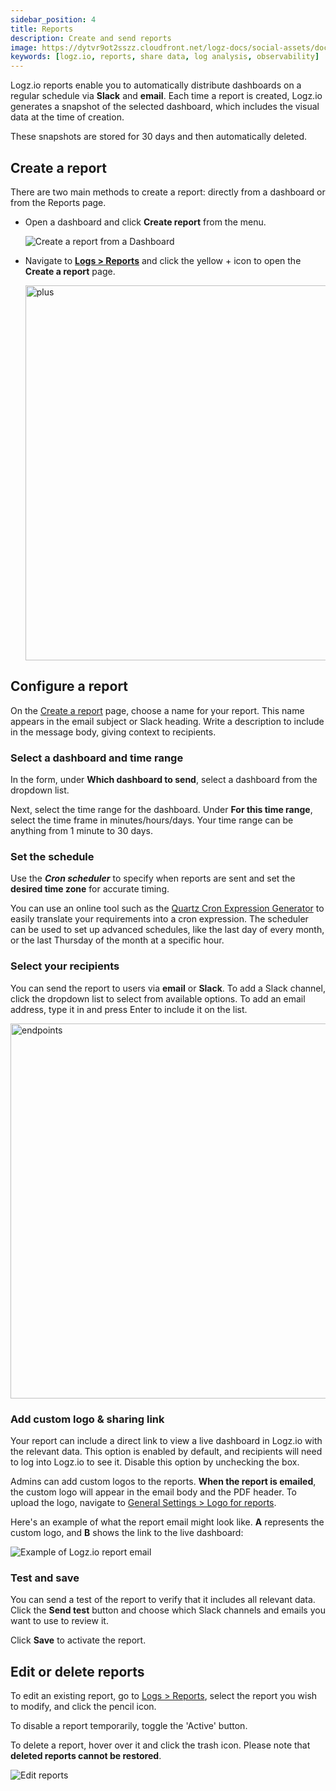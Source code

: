 ```yaml
---
sidebar_position: 4
title: Reports
description: Create and send reports
image: https://dytvr9ot2sszz.cloudfront.net/logz-docs/social-assets/docs-social.jpg
keywords: [logz.io, reports, share data, log analysis, observability]
---
```



Logz.io reports enable you to automatically distribute dashboards on a regular schedule via **Slack** and **email**. Each time a report is created, Logz.io generates a snapshot of the selected dashboard, which includes the visual data at the time of creation. 

These snapshots are stored for 30 days and then automatically deleted.

## Create a report

There are two main methods to create a report: directly from a dashboard or from the Reports page.

* Open a dashboard and click **Create report** from the menu.

  ![Create a report from a Dashboard](https://dytvr9ot2sszz.cloudfront.net/logz-docs/kibana/create-report-osd.png)

* Navigate to **[Logs > Reports](https://app.logz.io/#/dashboard/scheduled-reports/create)** and click the yellow + icon to open the **Create a report** page. 

  <img src="https://dytvr9ot2sszz.cloudfront.net/logz-docs/kibana/reports-from-navigation.png" alt="plus" width="600"/>


## Configure a report

On the [Create a report](https://app.logz.io/#/dashboard/scheduled-reports/create) page, choose a name for your report. This name appears in the email subject or Slack heading. Write a description to include in the message body, giving context to recipients.

### Select a dashboard and time range

In the form, under **Which dashboard to send**, select a dashboard from the dropdown list.

Next, select the time range for the dashboard. Under **For this time range**, select the time frame in minutes/hours/days. Your time range can be anything from 1 minute to 30 days.

### Set the schedule

Use the ***Cron scheduler*** to specify when reports are sent and set the **desired time zone** for accurate timing.

You can use an online tool such as the
[Quartz Cron Expression Generator](https://www.freeformatter.com/cron-expression-generator-quartz.html#cronexpressionexamples/) to easily translate your requirements into a cron expression. The scheduler can be used to set up advanced schedules, like the last day of every month, or the last Thursday of the month at a specific hour.

### Select your recipients

You can send the report to users via **email** or **Slack**. To add a Slack channel, click the dropdown list to select from available options. To add an email address, type it in and press Enter to include it on the list.

<img src="https://dytvr9ot2sszz.cloudfront.net/logz-docs/dashboards/add-notification-points.gif" alt="endpoints" width="600"/>


### Add custom logo & sharing link

<!-- ![Logz.io report scheduling form](https://dytvr9ot2sszz.cloudfront.net/logz-docs/dashboards/new-report.png)-->

Your report can include a direct link to view a live dashboard in Logz.io with the relevant data. This option is enabled by default, and recipients will need to log into Logz.io to see it. Disable this option by unchecking the box.

Admins can add custom logos to the reports. **When the report is emailed**, the custom logo will appear in the email body and the PDF header. To upload the logo, navigate to [General Settings > Logo for reports](https://app.logz.io/#/dashboard/settings/general).

Here's an example of what the report email might look like. **A** represents the custom logo, and **B** shows the link to the live dashboard:

![Example of Logz.io report email](https://dytvr9ot2sszz.cloudfront.net/logz-docs/dashboards/demo-report-email.png)

### Test and save

You can send a test of the report to verify that it includes all relevant data. Click the **Send test** button and choose which Slack channels and emails you want to use to review it.

Click **Save** to activate the report. 

## Edit or delete reports

To edit an existing report, go to [Logs > Reports](https://app.logz.io/#/dashboard/scheduled-reports), select the report you wish to modify, and click the pencil icon.

To disable a report temporarily, toggle the 'Active' button.

To delete a report, hover over it and click the trash icon. Please note that **deleted reports cannot be restored**.

![Edit reports](https://dytvr9ot2sszz.cloudfront.net/logz-docs/dashboards/edit-reports-may12.png)


